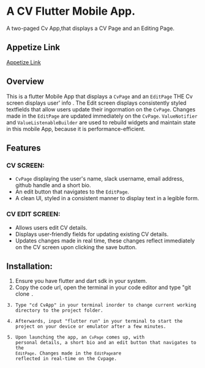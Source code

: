 # A CV Flutter Mobile App.

A two-paged Cv App,that displays a CV Page and an Editing Page.


## Appetize Link

[Appetize Link](https://appetize.io/app/qlwvi7chy4f5sbwzkomtnew56m?device=pixel4&osVersion=11.0&scale=75)

## Overview

This is a flutter Mobile App that displays a `CvPage` and an `EditPage`
THE Cv screen displays user' info . The Edit screen displays consistently styled textfields that allow users update their ingormation on the `CvPage`. Changes made in the `EditPage` are updated immediately on the `CvPage`.
`ValueNotifier` and `ValueListenableBuilder` are used to rebuild widgets and maintain state in this mobile App, because it is performance-efficient.


## Features

### CV SCREEN:

 * `CvPage` displaying the user's name, slack username, email address, github handle and a short bio.
 * An edit button that navigates to the `EditPage`.
 * A clean UI, styled in a consistent manner to display text in a legible form.


 ### CV EDIT SCREEN:

* Allows users edit CV details.
* Displays  user-friendly fields for updating existing CV details.
* Updates changes made in real time, these changes reflect immediately on the CV screen upon clicking the save button.
 

## Installation:

1. Ensure you have flutter and dart sdk in your system.
2. Copy the code url, open the terminal in your code editor and type "git clone <code url>.
3. Type "cd CvApp" in your terminal inorder to change current working directory to the project folder.
3. Afterwards, input "flutter run" in your terminal to start the project on your device or emulator after a few minutes.
4.  Upon launching the app, an `CvPage` comes up, with personal details, a short bio and an edit button that navigates to the `EditPage`. Changes made in the `EditPage`are reflected in real-time on the Cvpage.




